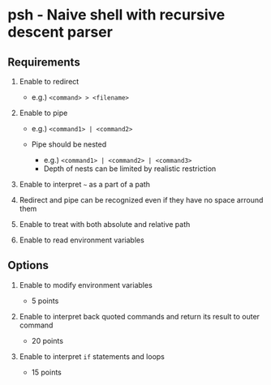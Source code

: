 psh - Naive shell with recursive descent parser
================================================

Requirements
-------------

1. Enable to redirect

   - e.g.) `<command> > <filename>`

2. Enable to pipe

   - e.g.) `<command1> | <command2>`

   - Pipe should be nested

     + e.g.) `<command1> | <command2> | <command3>`
     + Depth of nests can be limited by realistic restriction

3. Enable to interpret `~` as a part of a path

4. Redirect and pipe can be recognized even if they have no space arround them

5. Enable to treat with both absolute and relative path

6. Enable to read environment variables


Options
--------

1. Enable to modify environment variables

   - 5 points

2. Enable to interpret back quoted commands and return its result to outer command

   - 20 points

3. Enable to interpret `if` statements and loops

   - 15 points

